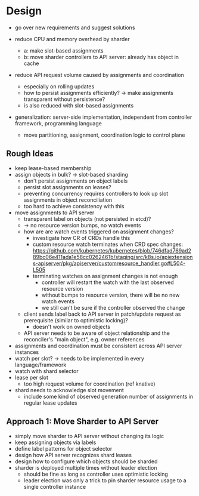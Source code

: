 # Design

- go over new requirements and suggest solutions

- reduce CPU and memory overhead by sharder
  - a: make slot-based assignments
  - b: move sharder controllers to API server: already has object in cache
- reduce API request volume caused by assignments and coordination
  - especially on rolling updates
  - how to persist assignments efficiently? -> make assignments transparent without persistence?
  - is also reduced with slot-based assignments
- generalization: server-side implementation, independent from controller framework, programming language
  - move partitioning, assignment, coordination logic to control plane

## Rough Ideas

- keep lease-based membership
- assign objects in bulk? -> slot-based sharding
  - don't persist assignments on object labels
  - persist slot assignments on leases?
  - preventing concurrency requires controllers to look up slot assignments in object reconciliation
  - too hard to achieve consistency with this
- move assignments to API server
  - transparent label on objects (not persisted in etcd)?
  - -> no resource version bumps, no watch events
  - how are are watch events triggered on assignment changes?
    - investigate how CR of CRDs handle this
    - custom resource watch terminates when CRD spec changes: <https://github.com/kubernetes/kubernetes/blob/746dfad769ad289bc06e411ada1e58cc0262461b/staging/src/k8s.io/apiextensions-apiserver/pkg/apiserver/customresource_handler.go#L504-L505>
    - terminating watches on assignment changes is not enough
      - controller will restart the watch with the last observed resource version
      - without bumps to resource version, there will be no new watch events
      - we still can't be sure if the controller observed the change
  - client sends label back to API server in patch/update request as prerequisite (similar to optimistic locking)?
    - doesn't work on owned objects
  - API server needs to be aware of object relationship and the reconciler's "main object", e.g. owner references
- assignments and coordination must be consistent across API server instances
- watch per slot? -> needs to be implemented in every language/framework
- watch with shard selector
- lease per slot
  - too high request volume for coordination (ref knative)
- shard needs to acknowledge slot movement
  - include some kind of observed generation number of assignments in regular lease updates

## Approach 1: Move Sharder to API Server

- simply move sharder to API server without changing its logic
- keep assigning objects via labels
- define label patterns for object selector
- design how API server recognizes shard leases
- design how to configure which objects should be sharded
- sharder is deployed multiple times without leader election
  - should be fine as long as controller uses optimistic locking
  - leader election was only a trick to pin sharder resource usage to a single controller instance

